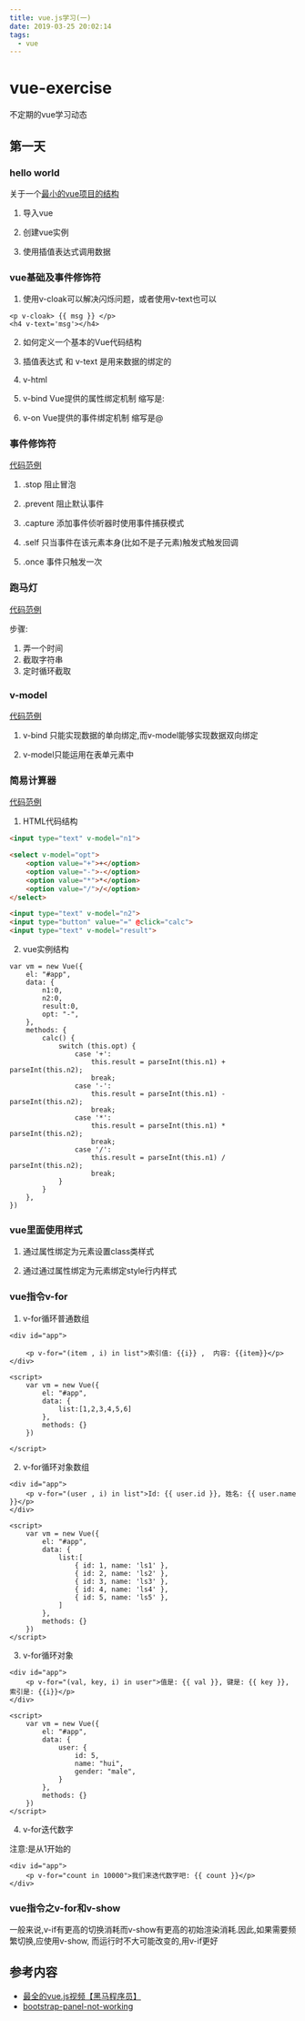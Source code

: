 ```yaml
---
title: vue.js学习(一)
date: 2019-03-25 20:02:14
tags:
  - vue
---
```



# vue-exercise
不定期的vue学习动态


第一天
----

### hello world

关于一个[最小的vue项目的结构](day01/01.html)

1. 导入vue

2. 创建vue实例

3. 使用插值表达式调用数据

<!-- more -->

### vue基础及事件修饰符

1. 使用v-cloak可以解决闪烁问题，或者使用v-text也可以

```vue
<p v-cloak> {{ msg }} </p>
<h4 v-text='msg'></h4>        
```

2. 如何定义一个基本的Vue代码结构

2. 插值表达式 和 v-text 是用来数据的绑定的

4. v-html

5. v-bind  Vue提供的属性绑定机制  缩写是:

6. v-on    Vue提供的事件绑定机制  缩写是@

### 事件修饰符

[代码范例](day01/04.事件修饰符.html)

1. .stop 阻止冒泡

2. .prevent 阻止默认事件

3. .capture 添加事件侦听器时使用事件捕获模式

4. .self 只当事件在该元素本身(比如不是子元素)触发式触发回调

5. .once 事件只触发一次

### 跑马灯

[代码范例](day01/03.跑马灯.html)

步骤:

1. 弄一个时间
2. 截取字符串
3. 定时循环截取


### v-model

[代码范例](day01/05.v-model.html)

1. v-bind 只能实现数据的单向绑定,而v-model能够实现数据双向绑定

2. v-model只能运用在表单元素中

### 简易计算器

[代码范例](day01/05.v-model.html)

1. HTML代码结构  

```html
<input type="text" v-model="n1">

<select v-model="opt">
    <option value="+">+</option>
    <option value="-">-</option>
    <option value="*">*</option>
    <option value="/">/</option>
</select>

<input type="text" v-model="n2">
<input type="button" value="=" @click="calc">
<input type="text" v-model="result">
```

2. vue实例结构

```vue
var vm = new Vue({
    el: "#app",
    data: {
        n1:0,
        n2:0,
        result:0,
        opt: "-",
    },
    methods: {
        calc() {
            switch (this.opt) {
                case '+':
                    this.result = parseInt(this.n1) + parseInt(this.n2);
                    break;
                case '-':
                    this.result = parseInt(this.n1) - parseInt(this.n2);
                    break;
                case '*':
                    this.result = parseInt(this.n1) * parseInt(this.n2);
                    break;
                case '/':
                    this.result = parseInt(this.n1) /  parseInt(this.n2);
                    break;
            }
        }
    },
})
```

### vue里面使用样式

1. 通过属性绑定为元素设置class类样式

2. 通过通过属性绑定为元素绑定style行内样式

### vue指令v-for

1. v-for循环普通数组

```vue
<div id="app">

    <p v-for="(item , i) in list">索引值: {{i}} ,  内容: {{item}}</p>
</div>

<script>
    var vm = new Vue({
        el: "#app",
        data: {
            list:[1,2,3,4,5,6]
        },
        methods: {}
    })

</script>
```

2. v-for循环对象数组
```vue
<div id="app">
    <p v-for="(user , i) in list">Id: {{ user.id }}, 姓名: {{ user.name }}</p>
</div>

<script>
    var vm = new Vue({
        el: "#app",
        data: {
            list:[
                { id: 1, name: 'ls1' },
                { id: 2, name: 'ls2' },
                { id: 3, name: 'ls3' },
                { id: 4, name: 'ls4' },
                { id: 5, name: 'ls5' },
            ]
        },
        methods: {}
    })
</script>
```

3. v-for循环对象
```vue
<div id="app">
    <p v-for="(val, key, i) in user">值是: {{ val }}, 键是: {{ key }}, 索引是: {{i}}</p>
</div>

<script>
    var vm = new Vue({
        el: "#app",
        data: {
            user: {
                id: 5,
                name: "hui",
                gender: "male",
            }
        },
        methods: {}
    })
</script>
```

4. v-for迭代数字

注意:是从1开始的

```vue
<div id="app">
    <p v-for="count in 10000">我们来迭代数字吧: {{ count }}</p>
</div>
```

### vue指令之v-for和v-show

一般来说,v-if有更高的切换消耗而v-show有更高的初始渲染消耗.因此,如果需要频繁切换,应使用v-show, 而运行时不大可能改变的,用v-if更好



参考内容
---

-  [最全的vue.js视频【黑马程序员】](https://www.bilibili.com/video/av36650577/?p=1)
-  [bootstrap-panel-not-working](https://stackoverflow.com/questions/46429727/bootstrap-panel-not-working/46429803)
